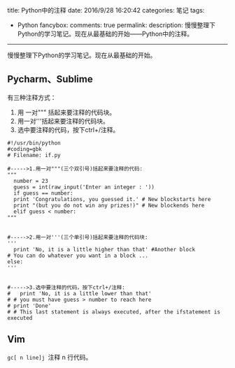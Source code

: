 title: Python中的注释
date: 2016/9/28 16:20:42
categories: 笔记
tags:
- Python
fancybox:
comments: true
permalink:
description: 慢慢整理下Python的学习笔记。现在从最基础的开始——Python中的注释。
---
慢慢整理下Python的学习笔记。现在从最基础的开始。
## Pycharm、Sublime
有三种注释方式：
1. 用 一对""" 括起来要注释的代码块。
2. 用一对'''括起来要注释的代码块。
3. 选中要注释的代码，按下ctrl+/注释。
```
#!/usr/bin/python
#coding=gbk
# Filename: if.py

#----->1.用一对"""(三个双引号)括起来要注释的代码:
"""
  number = 23
  guess = int(raw_input('Enter an integer : '))
  if guess == number:
  print 'Congratulations, you guessed it.' # New blockstarts here
  print "(but you do not win any prizes!)" # New blockends here
  elif guess < number:
"""


#----->2.用一对'''(三个单引号)括起来要注释的代码块:
'''
  print 'No, it is a little higher than that' #Another block
# You can do whatever you want in a block ...
else:
'''


#----->3.选中要注释的代码，按下ctrl+/注释:
#   print 'No, it is a little lower than that'
# # you must have guess > number to reach here
# print 'Done'
# # This last statement is always executed, after the ifstatement is executed
```

## Vim

`gc[ n line]j `注释 n 行代码。
